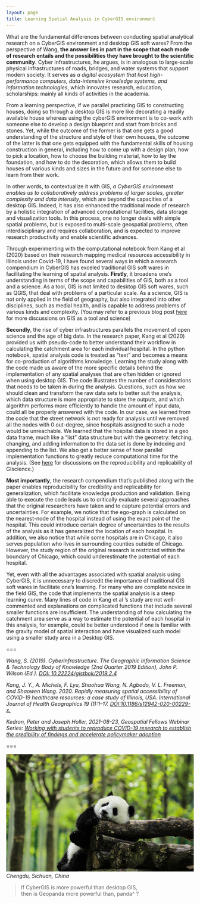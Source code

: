 ```yaml
---
layout: page
title: Learning Spatial Analysis in CyberGIS environment
---
```


What are the fundamental differences between conducting spatial analytical research on a CyberGIS environment and desktop GIS soft wares? From the perspective of Wang, **the answer lies in part in the scope that each mode of research entails and the possibilities they have brought to the scientific community**. Cyber infrastructures, he argues, is in analogous to large-scale physical infrastructures of roads, bridges, and water systems that support modern society. It serves as *a digital ecosystem that host high-performance computers, data-intensive knowledge systems, and information technologies*, which innovates research, education, scholarships: mainly all kinds of activities in the academia.

From a learning perspective, if we parallel practicing GIS to constructing houses, doing so through a desktop GIS is more like decorating a readily available house whereas using the cyberGIS environment is to co-work with someone else to develop a design blueprint and start from bricks and stones. Yet, while the outcome of the former is that one gets a good understanding of the structure and style of their own houses, the outcome of the latter is that one gets equipped with the fundamental skills of housing construction in general, including how to come up with a design plan, how to pick a location, how to choose the building material, how to lay the foundation, and how to do the decoration, which allows them to build houses of various kinds and sizes in the future and for someone else to learn from their work.

In other words, to contextualize it with GIS, *a CyberGIS environment enables us to collaboratively address problems of larger scales, greater complexity and data intensity*, which are beyond the capacities of a desktop GIS. Indeed, it has also enhanced the traditional mode of research by a holistic integration of advanced computational facilities, data storage and visualization tools. In this process, one no longer deals with simple spatial problems, but is exposed to multi-scale geospatial problems, often interdisciplinary and requires collaboration, and is expected to improve research productivity and enable scientific advances.

Through experimenting with the computational notebook from Kang et al (2020) based on their research mapping medical resources accessibility in Illinois under Covid-19, I have found several ways in which a research compendium in CyberGIS has exceled traditional GIS soft wares in facilitating the learning of spatial analysis. **Firstly**, it broadens one’s understanding in terms of the scope and capabilities of GIS, both as a tool and a science. As a tool, GIS is not limited to desktop GIS soft wares, such as QGIS, that deal with problems of a particular scale. As a science, GIS is not only applied in the field of geography, but also integrated into other disciplines, such as medial health, and is capable to address problems of various kinds and complexity. (You may refer to a previous blog post [here](science_tool) for more discussions on GIS as a tool and science)

**Secondly**, the rise of cyber infrastructures parallels the movement of open science and the age of big data. In the research paper, Kang et al (2020) provided us with pseudo-code to better understand their workflow in calculating the catchment area for each individual hospital. In the python notebook, spatial analysis code is treated as “text” and becomes a means for co-production of algorithms knowledge. Learning the study along with the code made us aware of the more specific details behind the implementation of any spatial analyses that are often hidden or ignored when using desktop GIS. The code illustrates the number of considerations that needs to be taken in during the analysis. Questions, such as how we should clean and transform the raw data sets to better suit the analysis, which data structure is more appropriate to store the outputs, and which algorithm performs more efficiently to handle the amount of input data, could all be properly answered with the code. In our case, we learned from the code that the street network is not ready for analysis until we removed all the nodes with 0 out-degree, since hospitals assigned to such a node would be unreachable. We learned that the hospital data is stored in a geo data frame, much like a “list” data structure but with the geometry: fetching, changing, and adding information to the data set is done by indexing and appending to the list. We also get a better sense of how parallel implementation functions to greatly reduce computational time for the analysis.
(See [here](r_r) for discussions on the reproducibility and replicability of GIscience.)

**Most importantly**, the research compendium that’s published along with the paper enables reproducibility for credibility and replicability for generalization, which facilitate knowledge production and validation. Being able to execute the code leads us to critically evaluate several approaches that the original researchers have taken and to capture potential errors and uncertainties. For example, we notice that the ego-graph is calculated on the nearest-node of the hospital instead of using the exact point of the hospital. This could introduce certain degree of uncertainties to the results of the analysis as it has generalized the location of each hospital. In addition, we also notice that while some hospitals are in Chicago, it also serves population who lives in surrounding counties outside of Chicago. However, the study region of the original research is restricted within the boundary of Chicago, which could underestimate the potential of each hospital.

Yet, even with all the advantages associated with spatial analysis using CyberGIS, it is unnecessary to discredit the importance of traditional GIS soft wares in facilitate one’s learning. For many who are complete novice in the field GIS, the code that implements the spatial analysis is a steep learning curve. Many lines of code in Kang et al ’s study are not well-commented and explanations on complicated functions that include several smaller functions are insufficient. The understanding of how calculating the catchment area serve as a way to estimate the potential of each hospital in this analysis, for example, could be better understood if one is familiar with the gravity model of spatial interaction and have visualized such model using a smaller study area in a Desktop GIS.


===

*Wang, S. (2019). Cyberinfrastructure. The Geographic Information Science & Technology Body of Knowledge (2nd Quarter 2019 Edition), John P. Wilson (Ed.). [DOI: 10.22224/gistbok/2019.2.4](https://gistbok.ucgis.org/bok-topics/cyberinfrastructure)*

*Kang, J. Y., A. Michels, F. Lyu, Shaohua Wang, N. Agbodo, V. L. Freeman, and Shaowen Wang. 2020. Rapidly measuring spatial accessibility of COVID-19 healthcare resources: a case study of Illinois, USA. International Journal of Health Geographics 19 (1):1–17. [DOI:10.1186/s12942-020-00229-x.](https://ij-healthgeographics.biomedcentral.com/articles/10.1186/s12942-020-00229-x)*

*Kedron, Peter and Joseph Holler, 2021-08-23, Geospatial Fellows Webinar Series: [Working with students to reproduce COVID-19 research to establish the credibility of findings and accelerate policymaker adoption](https://aag-geospatialfellows-series.secure-platform.com/a/solicitations/16/sessiongallery/250)*

===

![panda](assets/panda.jpg)
*Chengdu, Sichuan, China*

> If CyberGIS is more powerful than desktop GIS,   
> then is Geopanda more powerful than, panda^ ?
